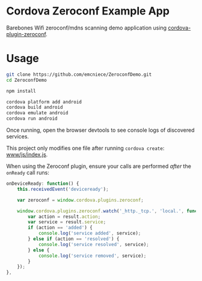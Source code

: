 # Cordova Zeroconf Example App

Barebones Wifi zeroconf/mdns scanning demo application using [cordova-plugin-zeroconf](https://github.com/becvert/cordova-plugin-zeroconf).

# Usage

```sh
git clone https://github.com/emcniece/ZeroconfDemo.git
cd ZeroconfDemo

npm install

cordova platform add android
cordova build android
cordova emulate android
cordova run android
```

Once running, open the browser devtools to see console logs of discovered services.

This project only modifies one file after running `cordova create`: [www/js/index.js](/www/js/index.js).

When using the Zeroconf plugin, ensure your calls are performed _after_ the `onReady` call runs:

```js
onDeviceReady: function() {
    this.receivedEvent('deviceready');

    var zeroconf = window.cordova.plugins.zeroconf;

    window.cordova.plugins.zeroconf.watch('_http._tcp.', 'local.', function(result) {
        var action = result.action;
        var service = result.service;
        if (action == 'added') {
            console.log('service added', service);
        } else if (action == 'resolved') {
            console.log('service resolved', service);
        } else {
            console.log('service removed', service);
        }
    });
},
```